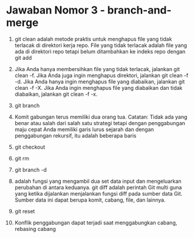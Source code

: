 # Jawaban Nomor 3 - branch-and-merge

1. git clean adalah metode praktis untuk menghapus file yang tidak terlacak di direktori kerja repo. File yang tidak terlacak adalah file yang ada di direktori repo tetapi belum ditambahkan ke indeks repo dengan git add

2. Jika Anda hanya membersihkan file yang tidak terlacak, jalankan git clean -f.
   Jika Anda juga ingin menghapus direktori, jalankan git clean -f -d.
   Jika Anda hanya ingin menghapus file yang diabaikan, jalankan git clean -f -X.
   Jika Anda ingin menghapus file yang diabaikan dan tidak diabaikan, jalankan git clean -f -x.

3. git branch

4. Komit gabungan terus memiliki dua orang tua. Catatan: Tidak ada yang benar atau salah dari salah satu strategi tetapi dengan penggabungan maju cepat Anda memiliki garis lurus sejarah dan dengan penggabungan rekursif, itu adalah beberapa baris

5. git checkout

6. git rm <filename>

7. git branch -d

8. adalah fungsi yang mengambil dua set data input dan mengeluarkan perubahan di antara keduanya. git diff adalah perintah Git multi guna yang ketika dijalankan menjalankan fungsi diff pada sumber data Git. Sumber data ini dapat berupa komit, cabang, file, dan lainnya.

9. git reset

10. Konflik penggabungan dapat terjadi saat menggabungkan cabang, rebasing cabang
